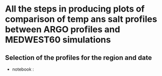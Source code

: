 # All the steps in producing plots of comparison of temp ans salt profiles between ARGO profiles and MEDWEST60 simulations


## Selection of the profiles for the region and date
  - notebook : 